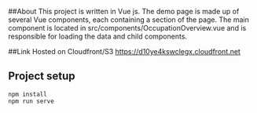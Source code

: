 ##About
This project is written in Vue js.  The demo page is made up of several Vue components, each containing a section of the page.  The main component is located in src/components/OccupationOverview.vue and is responsible for loading the data and child components.

##Link
Hosted on Cloudfront/S3
https://d10ye4kswclegx.cloudfront.net

## Project setup
```
npm install
npm run serve
```
